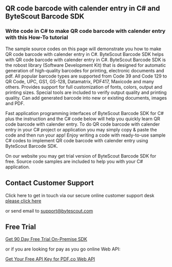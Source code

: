 ## QR code barcode with calender entry in C# and ByteScout Barcode SDK

### Write code in C# to make QR code barcode with calender entry with this How-To tutorial

The sample source codes on this page will demonstrate you how to make QR code barcode with calender entry in C#. ByteScout Barcode SDK helps with QR code barcode with calender entry in C#. ByteScout Barcode SDK is the robost library (Software Development Kit) that is designed for automatic generation of high-quality barcodes for printing, electronic documents and pdf. All popular barcode types are supported from Code 39 and Code 129 to QR Code, UPC, GS1, GS-128, Datamatrix, PDF417, Maxicode and many others. Provides support for full customization of fonts, colors, output and printing sizes. Special tools are included to verify output quality and printing quality. Can add generated barcode into new or existing documents, images and PDF.

Fast application programming interfaces of ByteScout Barcode SDK for C# plus the instruction and the C# code below will help you quickly learn QR code barcode with calender entry. To do QR code barcode with calender entry in your C# project or application you may simply copy & paste the code and then run your app! Enjoy writing a code with ready-to-use sample C# codes to implement QR code barcode with calender entry using ByteScout Barcode SDK.

On our website you may get trial version of ByteScout Barcode SDK for free. Source code samples are included to help you with your C# application.

## Contact Customer Support

Click here to get in touch via our secure online customer support desk [please click here](https://bytescout.zendesk.com/hc/en-us/requests/new?subject=ByteScout%20Barcode%20SDK%20Question)

or send email to [support@bytescout.com](mailto:support@bytescout.com?subject=ByteScout%20Barcode%20SDK%20Question) 

## Free Trial

[Get 90 Day Free Trial On-Premise SDK](https://bytescout.com/download/web-installer?utm_source=github-readme)

or if you are looking for pay as you go online Web API:

[Get Your Free API Key for PDF.co Web API](https://pdf.co/documentation/api?utm_source=github-readme)